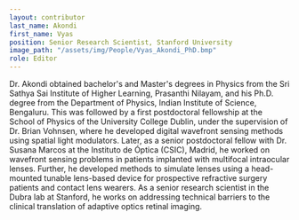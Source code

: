 ```yaml
---
layout: contributor
last_name: Akondi
first_name: Vyas
position: Senior Research Scientist, Stanford University
image_path: "/assets/img/People/Vyas_Akondi_PhD.bmp"
role: Editor
---
```

Dr. Akondi obtained bachelor's and Master's degrees in Physics from the Sri Sathya Sai Institute of Higher Learning, Prasanthi Nilayam, and his Ph.D. degree from the Department of Physics, Indian Institute of Science, Bengaluru. This was followed by a first postdoctoral fellowship at the School of Physics of the University College Dublin, under the supervision of Dr. Brian Vohnsen, where he developed digital wavefront sensing methods using spatial light modulators. Later, as a senior postdoctoral fellow with Dr. Susana Marcos at the Instituto de Óptica (CSIC), Madrid, he worked on wavefront sensing problems in patients implanted with multifocal intraocular lenses. Further, he developed methods to simulate lenses using a head-mounted tunable lens-based device for prospective refractive surgery patients and contact lens wearers. As a senior research scientist in the Dubra lab at Stanford, he works on addressing technical barriers to the clinical translation of adaptive optics retinal imaging.